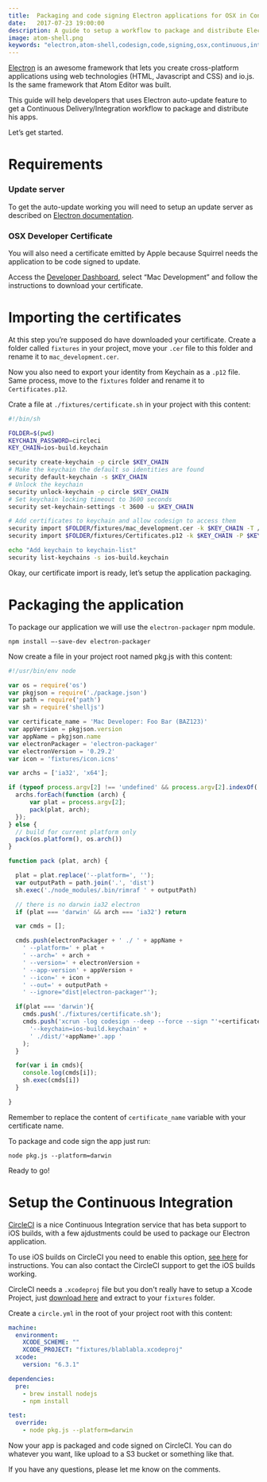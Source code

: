```yaml
---
title:  Packaging and code signing Electron applications for OSX in Continuous Integration
date:   2017-07-23 19:00:00
description: A guide to setup a workflow to package and distribute Electron apps for OSX
image: atom-shell.png
keywords: "electron,atom-shell,codesign,code,signing,osx,continuous,integration,javascript,nodejs,node,package,packging,deploy"
---
```


[Electron](https://github.com/atom/electron) is an awesome framework that lets you create cross-platform applications using web technologies (HTML, Javascript and CSS) and io.js. Is the same framework that Atom Editor was built.

This guide will help developers that uses Electron auto-update feature to get a Continuous Delivery/Integration workflow to package and distribute his apps.

Let’s get started.

# Requirements

### Update server
To get the auto-update working you will need to setup an update server as described on [Electron documentation](https://github.com/atom/electron/blob/master/docs/api/auto-updater.md#server-support).

### OSX Developer Certificate
You will also need a certificate emitted by Apple because Squirrel needs the application to be code signed to update.

Access the [Developer Dashboard](https://developer.apple.com/account/mac/certificate/certificateCreate.action), select “Mac Development” and follow the instructions to download your certificate.

# Importing the certificates

At this step you’re supposed do have downloaded your certificate. Create a folder called `fixtures` in your project, move your `.cer` file to this folder and rename it to `mac_development.cer`.

Now you also need to export your identity from Keychain as a `.p12` file. Same process, move to the `fixtures` folder and rename it to `Certificates.p12`.

Crate a file at `./fixtures/certificate.sh` in your project with this content:

```bash
#!/bin/sh

FOLDER=$(pwd)
KEYCHAIN_PASSWORD=circleci
KEY_CHAIN=ios-build.keychain

security create-keychain -p circle $KEY_CHAIN
# Make the keychain the default so identities are found
security default-keychain -s $KEY_CHAIN
# Unlock the keychain
security unlock-keychain -p circle $KEY_CHAIN
# Set keychain locking timeout to 3600 seconds
security set-keychain-settings -t 3600 -u $KEY_CHAIN

# Add certificates to keychain and allow codesign to access them
security import $FOLDER/fixtures/mac_development.cer -k $KEY_CHAIN -T /usr/bin/codesign
security import $FOLDER/fixtures/Certificates.p12 -k $KEY_CHAIN -P $KEYCHAIN_PASSWORD -T /usr/bin/codesign

echo "Add keychain to keychain-list"
security list-keychains -s ios-build.keychain
```

Okay, our certificate import is ready, let’s setup the application packaging.

# Packaging the application
To package our application we will use the `electron-packager` npm module.

	npm install —-save-dev electron-packager

Now create a file in your project root named pkg.js with this content:

```javascript
#!/usr/bin/env node

var os = require('os')
var pkgjson = require('./package.json')
var path = require('path')
var sh = require('shelljs')

var certificate_name = 'Mac Developer: Foo Bar (BAZ123)'
var appVersion = pkgjson.version
var appName = pkgjson.name
var electronPackager = 'electron-packager'
var electronVersion = '0.29.2'
var icon = 'fixtures/icon.icns'

var archs = ['ia32', 'x64'];

if (typeof process.argv[2] !== 'undefined' && process.argv[2].indexOf('--platform') > -1) {
  archs.forEach(function (arch) {
      var plat = process.argv[2];
      pack(plat, arch);
  });
} else {
  // build for current platform only
  pack(os.platform(), os.arch())
}

function pack (plat, arch) {

  plat = plat.replace('--platform=', '');
  var outputPath = path.join('.', 'dist')
  sh.exec('./node_modules/.bin/rimraf ' + outputPath)

  // there is no darwin ia32 electron
  if (plat === 'darwin' && arch === 'ia32') return

  var cmds = [];

  cmds.push(electronPackager + ' ./ ' + appName +
	' --platform=' + plat +
	' --arch=' + arch +
	' --version=' + electronVersion +
	' --app-version' + appVersion +
	' --icon=' + icon +
	' --out=' + outputPath +
	' --ignore="dist|electron-packager"');

  if(plat === 'darwin'){
	cmds.push('./fixtures/certificate.sh');
	cmds.push('xcrun -log codesign --deep --force --sign "'+certificate_name+'" '+
	  '--keychain=ios-build.keychain' +
	  ' ./dist/'+appName+'.app '
	);
  }

  for(var i in cmds){
	console.log(cmds[i]);
	sh.exec(cmds[i])
  }

}
```

Remember to replace the content of `certificate_name` variable with your certificate name.

To package and code sign the app just run:

	node pkg.js --platform=darwin

Ready to go!

# Setup the Continuous Integration

[CircleCI](https://circleci.com) is a nice Continuous Integration service that has beta support to iOS builds, with a few ajdustments could be used to package our Electron application.

To use iOS builds on CircleCI you need to enable this option, [see here](https://circleci.com/docs/ios) for instructions. You can also contact the CircleCI support to get the iOS builds working.

CircleCI needs a `.xcodeproj` file but you don't really have to setup a Xcode Project, just [download here](http://d.pr/f/1jwxK) and extract to your `fixtures` folder.

Create a `circle.yml` in the root of your project root with this content:

```yaml
machine:
  environment:
    XCODE_SCHEME: ""
    XCODE_PROJECT: "fixtures/blablabla.xcodeproj"
  xcode:
    version: "6.3.1"

dependencies:
  pre:
    - brew install nodejs
    - npm install

test:
  override:
    - node pkg.js --platform=darwin
```

Now your app is packaged and code signed on CircleCI. You can do whatever you want, like upload to a S3 bucket or something like that.

If you have any questions, please let me know on the comments.
